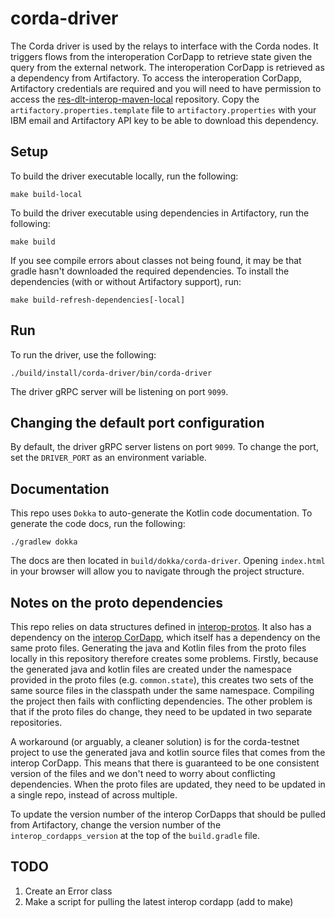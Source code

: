 # corda-driver

The Corda driver is used by the relays to interface with the Corda nodes. It
triggers flows from the interoperation CorDapp to retrieve state given the query
from the external network. The interoperation CorDapp is retrieved as a
dependency from Artifactory. To access the interoperation CorDapp, Artifactory
credentials are required and you will need to have permission to access the
[res-dlt-interop-maven-local](https://na.artifactory.swg-devops.com/artifactory/webapp/#/artifacts/browse/tree/General/res-dlt-interop-maven-local)
repository. Copy the `artifactory.properties.template` file to
`artifactory.properties` with your IBM email and Artifactory API key to be able
to download this dependency.

## Setup

To build the driver executable locally, run the following:

```
make build-local
```

To build the driver executable using dependencies in Artifactory, run the following:

```
make build
```

If you see compile errors about classes not being found, it may be that gradle
hasn't downloaded the required dependencies. To install the dependencies (with or without Artifactory support), run:

```
make build-refresh-dependencies[-local]
```

## Run

To run the driver, use the following:

```
./build/install/corda-driver/bin/corda-driver
```

The driver gRPC server will be listening on port `9099`.

## Changing the default port configuration

By default, the driver gRPC server listens on port `9099`. To change the port, set 
the `DRIVER_PORT` as an environment variable. 

## Documentation

This repo uses `Dokka` to auto-generate the Kotlin code documentation. To
generate the code docs, run the following:

```
./gradlew dokka
```

The docs are then located in `build/dokka/corda-driver`. Opening
`index.html` in your browser will allow you to navigate through the project
structure.

## Notes on the proto dependencies

This repo relies on data structures defined in
[interop-protos](../../../common/interop-protos). It
also has a dependency on the [interop
CorDapp](../../../core/network/corda-interop-app), which
itself has a dependency on the same proto files. Generating the java and Kotlin
files from the proto files locally in this repository therefore creates some
problems. Firstly, because the generated java and kotlin files are created under
the namespace provided in the proto files (e.g. `common.state`), this creates
two sets of the same source files in the classpath under the same namespace.
Compiling the project then fails with conflicting dependencies. The other
problem is that if the proto files do change, they need to be updated in two
separate repositories.

A workaround (or arguably, a cleaner solution) is for the corda-testnet project
to use the generated java and kotlin source files that comes from the interop
CorDapp. This means that there is guaranteed to be one consistent version of the
files and we don't need to worry about conflicting dependencies. When the proto
files are updated, they need to be updated in a single repo, instead of across
multiple.

To update the version number of the interop CorDapps that should be pulled from
Artifactory, change the version number of the `interop_cordapps_version` at the
top of the `build.gradle` file. 

## TODO

1. Create an Error class
2. Make a script for pulling the latest interop cordapp (add to make)
